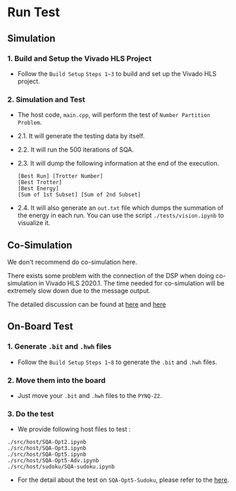 # Run Test

## Simulation

### 1. Build and Setup the Vivado HLS Project

* Follow the `Build Setup` `Steps 1~3` to build and set up the Vivado HLS project.

### 2. Simulation and Test

* The host code, `main.cpp`, will perform the test of `Number Partition Problem`.

* 2.1. It will generate the testing data by itself.

* 2.2. It will run the 500 iterations of SQA.

* 2.3. It will dump the following information at the end of the execution.

    ```text
    [Best Run] [Trotter Number]
    [Best Trotter]
    [Best Energy]
    [Sum of 1st Subset] [Sum of 2nd Subset]
    ```

* 2.4. It will also generate an `out.txt` file which dumps the summation of the energy in each run. You can use the script `./tests/vision.ipynb` to visualize it.

## Co-Simulation

We don't recommend do co-simulation here.

There exists some problem with the connection of the DSP when doing co-simulation in Vivado HLS 2020.1. The time needed for co-simulation will be extremely slow down due to the message output.

The detailed discussion can be found at [here](https://forums.xilinx.com/t5/Simulation-and-Verification/Warning-OPMODE-Input-Warning-The-OPMODE-0110X0X-with-CARRYINSEL/td-p/702538) and [here](https://www.xilinx.com/support/answers/73689.html)

## On-Board Test

### 1. Generate `.bit` and `.hwh` files

* Follow the `Build Setup` `Steps 1~8` to generate the `.bit` and `.hwh` files.

### 2. Move them into the board

* Just move your `.bit` and `.hwh` files to the `PYNQ-Z2`.

### 3. Do the test

* We provide following host files to test :

```text
./src/host/SQA-Opt2.ipynb
./src/host/SQA-Opt3.ipynb
./src/host/SQA-Opt5.ipynb
./src/host/SQA-Opt5-Adv.ipynb
./src/host/sudoku/SQA-sudoku.ipynb
```

* For the detail about the test on `SQA-Opt5-Sudoku`, please refer to the [here](https://github.com/allen880117/Simulated-Quantum-Annealing/tree/main/src/host/sudoku).
